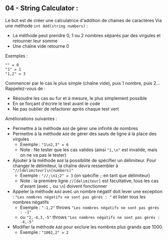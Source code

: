 ## 04 - String Calculator :

Le but est de créer une calculatrice d'addition de chaines de caractères
Via une méthode `int Add(string numbers)` :

- La méthode peut prendre 0, 1 ou 2 nombres séparés par des virgules et retourner leur somme
- Une chaîne vide retourne 0

Exemples :
```
"" = 0
"1" = 1
"1,2" = 3
```

Commencer par le cas le plus simple (chaîne vide), puis 1 nombre, puis 2...
Rappelez-vous de :

- Résoudre les cas au fur et à mesure, le plus simplement possible
- En se forçant d'écrire le test avant le code
- Ne pas oublier de refactorer après chaque test vert

Améliorations suivantes :

- Permettre à la méthode `Add` de gérer une infinité de nombres
- Permettre à la méthode `Add` de gérer des sauts de ligne à la place des virgules
	- Exemple : `"1\n2,3" = 6`
	- Note : Ne tester que les cas valides (ainsi `"1,\n"` est invalide, mais on ne va pas le tester)
- Ajouter à la méthode `Add` la possibilité de spécifier un délimiteur.
Pour changer le délimiteur, la chaîne devra ressembler à `"//[delimiteur]\n[numbers]"`
	- Exemple : `"//;\n1;2" = 3` (on spécifie `;` en tant que délimiteur)
	- Note : la première ligne `//[delimiteur]` est facultative, tous les cas d'avant (avec `,` ou `\n`) doivent fonctionner
- Appeler la méthode `Add` avec un nombre négatif doit lever une exception :
`"Les nombres négatifs ne sont pas gérés : "` et lister tous les nombres négatifs
	- Exemple : `"-1,2"` throws `"Les nombres négatifs ne sont pas gérés : -1"`
	- ou `"2,-4,3,-5"` throws `"Les nombres négatifs ne sont pas gérés : -4,-5"`
- Modifier la méthode `Add` pour exclure les nombres plus grands que 1000.
	- Exemple : `"1001,2" = 2`

